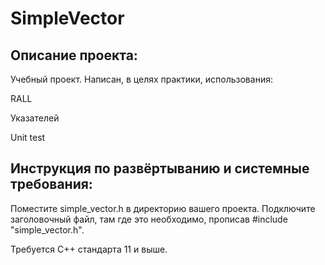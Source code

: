 # SimpleVector
## Описание проекта:
Учебный проект. Написан, в целях практики, использования:

RALL

Указателей

Unit test

## Инструкция по развёртыванию и системные требования:
Поместите simple_vector.h в директорию вашего проекта. Подключите заголовочный файл, там где это необходимо, прописав #include "simple_vector.h".

Требуется С++ стандарта 11 и выше.
